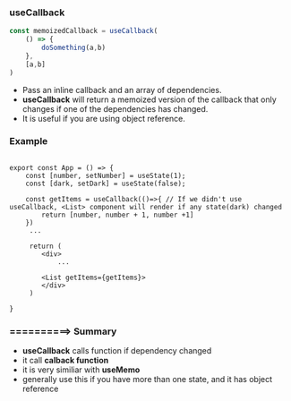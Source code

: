 ### useCallback
```ts
const memoizedCallback = useCallback(
    () => {
        doSomething(a,b)
    },
    [a,b]
)
```
* Pass an inline callback and an array of dependencies.
* **useCallback** will return a memoized version of the callback that only changes if one of the dependencies has changed.
* It is useful if you are using object reference.

### Example

```tsx

export const App = () => {
    const [number, setNumber] = useState(1);
    const [dark, setDark] = useState(false);

    const getItems = useCallback(()=>{ // If we didn't use useCallback, <List> component will render if any state(dark) changed
        return [number, number + 1, number +1]
    })
     ...

     return (
        <div>
            ...

        <List getItems={getItems}>
        </div>
     )

}

```

### ==========> Summary
* **useCallback** calls function if dependency changed
* it call **calback function**
* it is very similiar with **useMemo**
* generally use this if you have more than one state, and it has object reference